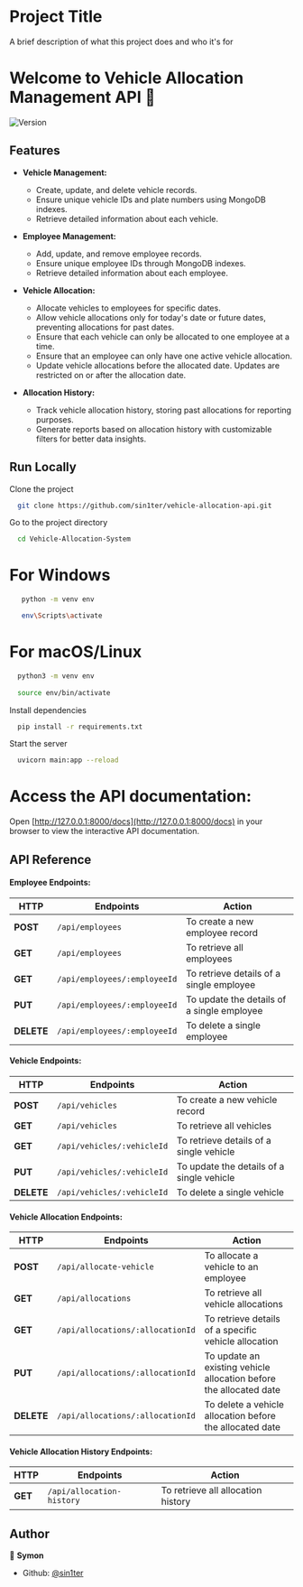 
# Project Title

A brief description of what this project does and who it's for


# Welcome to Vehicle Allocation Management API 👋

![Version](https://img.shields.io/badge/version-v1-blue.svg?cacheSeconds=2592000)


## Features

- **Vehicle Management:**
  - Create, update, and delete vehicle records.
  - Ensure unique vehicle IDs and plate numbers using MongoDB indexes.
  - Retrieve detailed information about each vehicle.
  
- **Employee Management:**
  - Add, update, and remove employee records.
  - Ensure unique employee IDs through MongoDB indexes.
  - Retrieve detailed information about each employee.
  
- **Vehicle Allocation:**
  - Allocate vehicles to employees for specific dates.
  - Allow vehicle allocations only for today's date or future dates, preventing allocations for past dates.
  - Ensure that each vehicle can only be allocated to one employee at a time.
  - Ensure that an employee can only have one active vehicle allocation.
  - Update vehicle allocations before the allocated date. Updates are restricted on or after the allocation date.
  
- **Allocation History:**
  - Track vehicle allocation history, storing past allocations for reporting purposes.
  - Generate reports based on allocation history with customizable filters for better data insights.
## Run Locally

Clone the project

```bash
  git clone https://github.com/sin1ter/vehicle-allocation-api.git
```

Go to the project directory

```bash
  cd Vehicle-Allocation-System
```

# For Windows
```bash 
   python -m venv env

   env\Scripts\activate
```

 # For macOS/Linux
 ```bash
   python3 -m venv env
   
   source env/bin/activate
   ```

Install dependencies

```bash
  pip install -r requirements.txt
```

Start the server

```bash
  uvicorn main:app --reload
```
# Access the API documentation:
  Open [http://127.0.0.1:8000/docs](http://127.0.0.1:8000/docs) in your browser to view the interactive API documentation.


## API Reference


#### Employee Endpoints:
| HTTP | Endpoints | Action |
| --- | --- | --- |
| **POST** | `/api/employees` | To create a new employee record |
| **GET** | `/api/employees` | To retrieve all employees |
| **GET** | `/api/employees/:employeeId` | To retrieve details of a single employee |
| **PUT** | `/api/employees/:employeeId` | To update the details of a single employee |
| **DELETE** | `/api/employees/:employeeId` | To delete a single employee |

#### Vehicle Endpoints:
| HTTP | Endpoints | Action |
| --- | --- | --- |
| **POST** | `/api/vehicles` | To create a new vehicle record |
| **GET** | `/api/vehicles` | To retrieve all vehicles |
| **GET** | `/api/vehicles/:vehicleId` | To retrieve details of a single vehicle |
| **PUT** | `/api/vehicles/:vehicleId` | To update the details of a single vehicle |
| **DELETE** | `/api/vehicles/:vehicleId` | To delete a single vehicle |


#### Vehicle Allocation Endpoints:
| HTTP | Endpoints | Action |
| --- | --- | --- |
| **POST** | `/api/allocate-vehicle` | To allocate a vehicle to an employee |
| **GET** | `/api/allocations` | To retrieve all vehicle allocations |
| **GET** | `/api/allocations/:allocationId` | To retrieve details of a specific vehicle allocation |
| **PUT** | `/api/allocations/:allocationId` | To update an existing vehicle allocation before the allocated date |
| **DELETE** | `/api/allocations/:allocationId` | To delete a vehicle allocation before the allocated date |

#### Vehicle Allocation History Endpoints:
| HTTP | Endpoints | Action |
| --- | --- | --- |
| **GET** | `/api/allocation-history` | To retrieve all allocation history |


## Author

👤 **Symon**

- Github: [@sin1ter](https://github.com/sin1ter)
